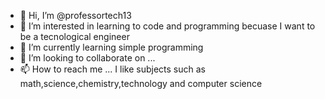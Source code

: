 - 👋 Hi, I’m @professortech13
- 👀 I’m interested in learning to code and programming becuase I want to be a tecnological engineer
- 🌱 I’m currently learning simple programming
- 💞️ I’m looking to collaborate on ...
- 📫 How to reach me ...
I like subjects such as math,science,chemistry,technology and computer science
<!---
professortech13/professortech13 is a ✨ special ✨ repository because its `README.md` (this file) appears on your GitHub profile.
You can click the Preview link to take a look at your changes.
--->
